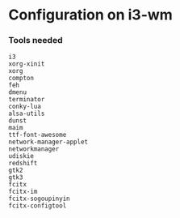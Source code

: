 # Configuration on i3-wm

### Tools needed

```
i3
xorg-xinit
xorg
compton
feh
dmenu
terminator
conky-lua
alsa-utils
dunst
maim
ttf-font-awesome
network-manager-applet
networkmanager
udiskie
redshift
gtk2
gtk3
fcitx
fcitx-im
fcitx-sogoupinyin
fcitx-configtool
```
